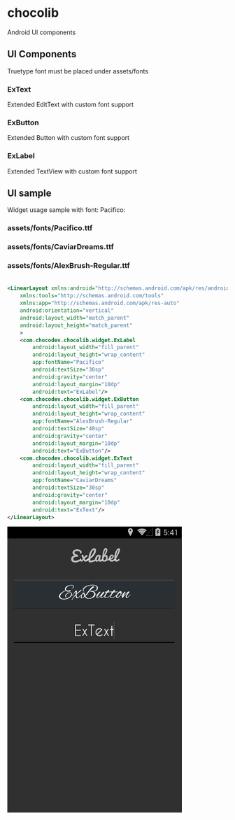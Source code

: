 chocolib
========

Android UI components

## UI Components

Truetype font must be placed under assets/fonts

### ExText
Extended EditText with custom font support
### ExButton
Extended Button with custom font support
### ExLabel
Extended TextView with custom font support


## UI sample

Widget usage sample with font: Pacifico:
### assets/fonts/Pacifico.ttf
### assets/fonts/CaviarDreams.ttf
### assets/fonts/AlexBrush-Regular.ttf

```xml

<LinearLayout xmlns:android="http://schemas.android.com/apk/res/android"
    xmlns:tools="http://schemas.android.com/tools"
    xmlns:app="http://schemas.android.com/apk/res-auto"
    android:orientation="vertical"
    android:layout_width="match_parent"
    android:layout_height="match_parent"
    >
    <com.chocodev.chocolib.widget.ExLabel
        android:layout_width="fill_parent"
        android:layout_height="wrap_content"
        app:fontName="Pacifico"
        android:textSize="30sp"
        android:gravity="center"
        android:layout_margin="10dp"
        android:text="ExLabel"/>
    <com.chocodev.chocolib.widget.ExButton
        android:layout_width="fill_parent"
        android:layout_height="wrap_content"
        app:fontName="AlexBrush-Regular"
        android:textSize="40sp"
        android:gravity="center"
        android:layout_margin="10dp"
        android:text="ExButton"/>
    <com.chocodev.chocolib.widget.ExText
        android:layout_width="fill_parent"
        android:layout_height="wrap_content"
        app:fontName="CaviarDreams"
        android:textSize="30sp"
        android:gravity="center"
        android:layout_margin="10dp"
        android:text="ExText"/>
</LinearLayout>


```

![Alt text](/doc/widget_demo.png)